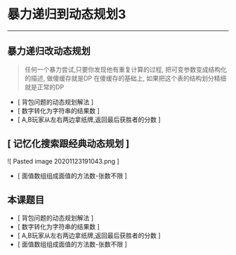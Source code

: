 # 暴力递归到动态规划3

---

## 暴力递归改动态规划
>任何一个暴力尝试,只要你发现他有重复计算的过程, 
把可变参数变成结构化的描述, 做傻缓存就是DP
在傻缓存的基础上, 如果把这个表的结构划分精细就是正常的DP


- [ 背包问题的动态规划解法 ]
- [ 数字转化为字符串的结果数 ]
- [ A,B玩家从左右两边拿纸牌,返回最后获胜者的分数 ]


## [ 记忆化搜索跟经典动态规划 ]
![ Pasted image 20201123191043.png ]

- [ 面值数组组成面值的方法数-张数不限 ]


## 本课题目


- [ 背包问题的动态规划解法 ]
- [ 数字转化为字符串的结果数 ]
- [ A,B玩家从左右两边拿纸牌,返回最后获胜者的分数 ]
- [ 面值数组组成面值的方法数-张数不限 ]

